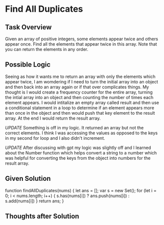 # Find All Duplicates

## Task Overview
Given an array of positive integers, some elements appear twice and others appear once. Find all the elements that appear twice in this array. Note that you can return the elements in any order.

## Possible Logic
Seeing as how it wants me to return an array with only the elements which appear twice, I am womdering if I need to turn the initial array into an object and then back into an array again or if that over complicates things. My thought is I would create a frequency counter for the entire array, turning the intial array into an object and then counting the number of times each element appears. I would intitalize an empty array called result and then use a conditional statement in a loop to determine if an element appears more than once in the object and then would push that key element to the result array. At the end I would return the result array.

*UPDATE* Something is off in my logic. It returned an array but not the correct elements. I think I was accessing the values as opposed to the keys in my second for loop and I also didn't increment.

*UPDATE* After discussing with gpt my logic was slightly off and I learned about the Number function which helps convert a string to a number which was helpful for converting the keys from the object into numbers for the result array. 

## Given Solution
function findAllDuplicates(nums) {
  let ans = [];
  var s = new Set();
  for (let i = 0; i < nums.length; i++) {
    s.has(nums[i]) ? ans.push(nums[i]) : s.add(nums[i])
  }
  return ans;
}

## Thoughts after Solution
